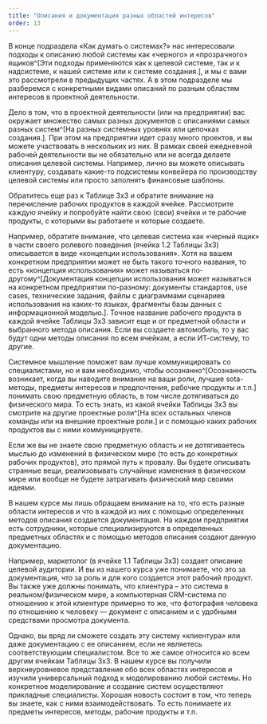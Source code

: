 ```yaml
---
title: "Описания и документация разных областей интересов"
order: 13
---
```




В конце подраздела «Как думать о системах?» нас интересовали подходы к описанию любой системы как «черного» и «прозрачного» ящиков^[Эти подходы применяются как к целевой системе, так и к надсистеме, к нашей системе или к системе создания.], и мы с вами это рассмотрели в предыдущих частях. А в этом подразделе мы разберемся с конкретными видами описаний по разным областям интересов в проектной деятельности.

Дело в том, что в проектной деятельности (или на предприятии) вас окружает множество самых разных документов с описаниями самых разных систем^[На разных системных уровнях или цепочках создания.]. При этом на предприятии идет сразу много проектов, и вы можете участвовать в нескольких из них. В рамках своей ежедневной рабочей деятельности вы не обязательно или не всегда делаете описания целевой системы. Например, лично вы можете описывать клиентуру, создавать какие-то подсистемы конвейера по производству целевой системы или просто заполнять финансовые шаблоны.

Обратитесь еще раз к Таблице 3х3 и обратите внимание на перечисление рабочих продуктов в каждой ячейке. Рассмотрите каждую ячейку и попробуйте найти свою (свои) ячейки и те рабочие продукты, с которыми вы работаете и которые создаете.

Например, обратите внимание, что целевая система как «черный ящик» в части своего ролевого поведения (ячейка 1.2 Таблицы 3х3) описывается в виде «концепции использования». Хотя на вашем конкретном предприятии может не быть такого точного названия, то есть «концепция использования» может называться по-другому^[Документация концепции использования может называться на конкретном предприятии по-разному: документы стандартов, use cases, технические задания, файлы с диаграммами сценариев использования на каких-то языках, фрагменты базы данных с информационной моделью.]. Точное название рабочего продукта в каждой ячейке Таблицы 3х3 зависит еще и от предметной области и выбранного метода описания. Если вы создаете автомобиль, то у вас будут одни методы описания по всем ячейкам, а если ИТ-систему, то другие.

Системное мышление поможет вам лучше коммуницировать со специалистами, но и вам необходимо, чтобы осознанно^[Осознанность возникает, когда вы наводите внимание на ваши роли, лучшие sota-методы, предметы интересов и предпочтения, рабочие продукты и т.п.] понимать свою предметную область, в том числе дотягиваться до физического мира. То есть знать, из какой ячейки Таблицы 3х3 вы смотрите на другие проектные роли^[На всех остальных членов команды или на внешние проектные роли.] и с помощью каких рабочих продуктов вы с ними коммуницируете.

Если же вы не знаете свою предметную область и не дотягиваетесь мыслью до изменений в физическом мире (то есть до конкретных рабочих продуктов), это прямой путь к провалу. Вы будете описывать странные вещи, реализовывать случайные изменения в физическом мире или вообще не будете затрагивать физический мир своими идеями.

В нашем курсе мы лишь обращаем внимание на то, что есть разные области интересов и что в каждой из них с помощью определенных методов описания создается документация. На каждом предприятии есть сотрудники, которые специализируются в определенных предметных областях и с помощью методов описания создают данную документацию.

Например, маркетолог (в ячейке 1.1 Таблицы 3х3) создает описание целевой аудитории. И вы из нашего курса уже понимаете, что это за документация, что за роль и для кого создается этот рабочий продукт. Вы также уже должны понимать, что клиентура – это система в реальном/физическом мире, а компьютерная CRM-система по отношению к этой клиентуре примерно то же, что фотография человека по отношению к человеку — документ с описанием и с удобными средствами просмотра документа.

Однако, вы вряд ли сможете создать эту систему «клиентура» или даже документацию с ее описанием, если не являетесь соответствующим специалистом. Все то же самое относится ко всем другим ячейкам Таблицы 3х3. В нашем курсе вы получили верхнеуровневое представление обо всех областях интересов и изучили универсальный подход к моделированию любой системы. Но конкретное моделирование и создание систем осуществляют прикладные специалисты. Хорошая новость состоит в том, что теперь вы знаете, как с ними взаимодействовать. То есть понимаете их предметы интересов, методы, рабочие продукты и т.п.

